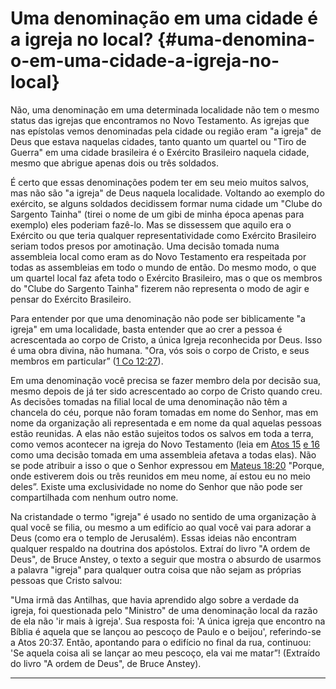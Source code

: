# Uma denominação em uma cidade é a igreja no local? {#uma-denomina-o-em-uma-cidade-a-igreja-no-local}

Não, uma denominação em uma determinada localidade não tem o mesmo status das igrejas que encontramos no Novo Testamento. As igrejas que nas epístolas vemos denominadas pela cidade ou região eram &quot;a igreja&quot; de Deus que estava naquelas cidades, tanto quanto um quartel ou &quot;Tiro de Guerra&quot; em uma cidade brasileira é o Exército Brasileiro naquela cidade, mesmo que abrigue apenas dois ou três soldados.

É certo que essas denominações podem ter em seu meio muitos salvos, mas não são &quot;a igreja&quot; de Deus naquela localidade. Voltando ao exemplo do exército, se alguns soldados decidissem formar numa cidade um &quot;Clube do Sargento Tainha&quot; (tirei o nome de um gibi de minha época apenas para exemplo) eles poderiam fazê-lo. Mas se dissessem que aquilo era o Exército ou que teria qualquer representatividade como Exército Brasileiro seriam todos presos por amotinação. Uma decisão tomada numa assembleia local como eram as do Novo Testamento era respeitada por todas as assembleias em todo o mundo de então. Do mesmo modo, o que um quartel local faz afeta todo o Exército Brasileiro, mas o que os membros do &quot;Clube do Sargento Tainha&quot; fizerem não representa o modo de agir e pensar do Exército Brasileiro.

Para entender por que uma denominação não pode ser biblicamente &quot;a igreja&quot; em uma localidade, basta entender que ao crer a pessoa é acrescentada ao corpo de Cristo, a única Igreja reconhecida por Deus. Isso é uma obra divina, não humana. &quot;Ora, vós sois o corpo de Cristo, e seus membros em particular” ([1 Co 12:27](http://bibliaonline.com.br/acf/1co/12/27)).

Em uma denominação você precisa se fazer membro dela por decisão sua, mesmo depois de já ter sido acrescentado ao corpo de Cristo quando creu. As decisões tomadas na filial local de uma denominação não têm a chancela do céu, porque não foram tomadas em nome do Senhor, mas em nome da organização ali representada e em nome da qual aquelas pessoas estão reunidas. A elas não estão sujeitos todos os salvos em toda a terra, como vemos acontecer na igreja do Novo Testamento (leia em [Atos 15](http://bibliaonline.com.br/acf/atos/15) [e 16](http://bibliaonline.com.br/acf/atos/16) como uma decisão tomada em uma assembleia afetava a todas elas). Não se pode atribuir a isso o que o Senhor expressou em [Mateus 18:20](http://bibliaonline.com.br/acf/mt/18/20) &quot;Porque, onde estiverem dois ou três reunidos em meu nome, aí estou eu no meio deles”. Existe uma exclusividade no nome do Senhor que não pode ser compartilhada com nenhum outro nome.

Na cristandade o termo &quot;igreja&quot; é usado no sentido de uma organização à qual você se filia, ou mesmo a um edifício ao qual você vai para adorar a Deus (como era o templo de Jerusalém). Essas ideias não encontram qualquer respaldo na doutrina dos apóstolos. Extraí do livro &quot;A ordem de Deus&quot;, de Bruce Anstey, o texto a seguir que mostra o absurdo de usarmos a palavra &quot;igreja&quot; para qualquer outra coisa que não sejam as próprias pessoas que Cristo salvou:

&quot;Uma irmã das Antilhas, que havia aprendido algo sobre a verdade da igreja, foi questionada pelo &quot;Ministro&quot; de uma denominação local da razão de ela não &#039;ir mais à igreja&#039;. Sua resposta foi: &#039;A única igreja que encontro na Bíblia é aquela que se lançou ao pescoço de Paulo e o beijou&#039;, referindo-se a Atos 20:37\. Então, apontando para o edifício no final da rua, continuou: &#039;Se aquela coisa ali se lançar ao meu pescoço, ela vai me matar”! (Extraído do livro &quot;A ordem de Deus&quot;, de Bruce Anstey).

*****